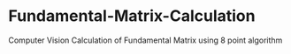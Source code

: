 # Fundamental-Matrix-Calculation
Computer Vision Calculation of Fundamental Matrix using 8 point algorithm
